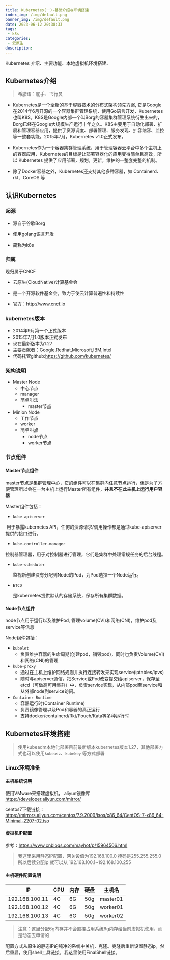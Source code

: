 ```yaml
---
title: Kubernetes(一)-基础介绍与环境搭建
index_img: /img/default.png
banner_img: /img/default.png
date: 2023-06-12 20:38:33
tags: 
 - k8s
categories:
 - 云原生
description:
---
```


Kubernetes 介绍、主要功能、本地虚拟机环境搭建、

<!-- more -->

## Kubernetes介绍

> 希腊语：舵手、飞行员

- Kubernetes是一个全新的基于容器技术的分布式架构领先方案, 它是Google在2014年6月开源的一个容器集群管理系统，使用Go语言开发，Kubernetes也叫K8S。K8S是Google内部一个叫Borg的容器集群管理系统衍生出来的，Borg已经在Google大规模生产运行十年之久。K8S主要用于自动化部署、扩展和管理容器应用，提供了资源调度、部署管理、服务发现、扩容缩容、监控等一整套功能。2015年7月，Kubernetes v1.0正式发布。

- Kubernetes作为一个容器集群管理系统，用于管理容器云平台中多个主机上的容器应用，Kubernetes的目标是让部署容器化的应用变得简单且高效，所以 Kubernetes 提供了应用部署，规划，更新，维护的一整套完整的机制。
- 除了Docker容器之外，Kubernetes还支持其他多种容器，如 Containerd、rkt、CoreOS 等

## 认识Kubernetes

### 起源

- 源自于谷歌Borg


- 使用golang语言开发


- 简称为k8s

### 归属

现归属于CNCF

- 云原生(CloudNative)计算基金会

- 是一个开源软件基金会，致力于使云计算普遍性和持续性

- 官方：http://www.cncf.io

### kubernetes版本

- 2014年9月第一个正式版本
- 2015年7月1.0版本正式发布
- 现在最新版本为1.27
- 主要贡献者：Google,Redhat,Microsoft,IBM,Intel
- 代码托管github:<https://github.com/kubernetes/>

### 架构说明

- Master Node
  - 中心节点
  - manager
  - 简单叫法
    - master节点
- Minion Node
  - 工作节点
  - worker
  - 简单叫点
    - node节点
    - worker节点

### 节点组件

#### Master节点组件

master节点是集群管理中心，它的组件可以在集群内任意节点运行，但是为了方便管理所以会在一台主机上运行Master所有组件，**并且不在此主机上运行用户容器**



Master组件包括：

- `kube-apiserver`


​      用于暴露kubernetes API，任何的资源请求/调用操作都是通过kube-apiserver提供的接口进行。

- `kube-controller-manager`


​      控制器管理器，用于对控制器进行管理，它们是集群中处理常规任务的后台线程。

- `kube-scheduler`

  监视新创建没有分配到Node的Pod，为Pod选择一个Node运行。

- `ETCD`

  是kubernetes提供默认的存储系统，保存所有集群数据。

#### Node节点组件

node节点用于运行以及维护Pod, 管理volume(CVI)和网络(CNI)，维护pod及service等信息

Node组件包括：

- `kubelet` 
  - 负责维护容器的生命周期(创建pod，销毁pod)，同时也负责Volume(CVI)和网络(CNI)的管理
- `kube-proxy` 
  - 通过在主机上维护网络规则并执行连接转发来实现service(iptables/ipvs)
  - 随时与apiserver通信，把Service或Pod改变提交给apiserver，保存至etcd（可做高可用集群）中，负责service实现，从内部pod至service和从外部node到service访问。
- `Container Runtime`
  - 容器运行时(Container Runtime)
  - 负责镜像管理以及Pod和容器的真正运行
  - 支持docker/containerd/Rkt/Pouch/Kata等多种运行时

## Kubernetes环境搭建

> 使用kubeadm本地化部署目前最新版本kubernetes版本1.27，其他部署方式也可以使用`kubeasz`、`kubekey` 等方式部署

### Linux环境准备

#### 主机系统说明

使用VMware来搭建虚拟机， aliyun镜像库 https://developer.aliyun.com/mirror/

centos7下载链接：https://mirrors.aliyun.com/centos/7.9.2009/isos/x86_64/CentOS-7-x86_64-Minimal-2207-02.iso

#### 虚拟机IP配置

参考：https://www.cnblogs.com/mayhot/p/15964506.html

> 我这里采用静态IP配置，网关设值为192.168.100.0  掩码是255.255.255.0 所以后续分配ip 就可以从 192.168.100.1~192.168.100.255  

#### 主机硬件配置说明

| IP             | CPU  | 内存 | 硬盘 | 主机名   |
| -------------- | ---- | ---- | ---- | -------- |
| 192.168.100.11 | 4C   | 6G   | 50g  | master01 |
| 192.168.100.12 | 4C   | 6G   | 50g  | worker01 |
| 192.168.100.13 | 4C   | 6G   | 50g  | worker02 |

> 注意：这里分配6g内存并不会直接占用系统6g内存给当前虚拟机使用，而是动态去申请的

配置方式从原生的静态IP的纯净的系统中关机，克隆。克隆后重新设置静态ip，然后重启，使用shell工具链接，我这里使用FinalShell链接。
